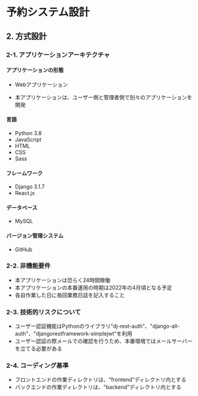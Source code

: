 # 予約システム設計

## 2. 方式設計

### 2-1. アプリケーションアーキテクチャ

#### アプリケーションの形態

- Webアプリケーション

- 本アプリケーションは、ユーザー側と管理者側で別々のアプリケーションを開発

#### 言語

- Python 3.8
- JavaScript
- HTML
- CSS
- Sass

#### フレームワーク

- Django 3.1.7
- React.js

#### データベース

- MySQL

#### バージョン管理システム

- GitHub

### 2-2. 非機能要件

- 本アプリケーションは恐らく24時間稼働
- 本アプリケーションの本番運用の時期は2022年の4月頃となる予定
- 各自作業した日に毎回業務日誌を記入すること

### 2-3. 技術的リスクについて

- ユーザー認証機能はPythonのライブラリ"dj-rest-auth"、"django-all-auth"、"djangorestframework-simplejwt"を利用
- ユーザー認証の際メールでの確認を行うため、本番環境ではメールサーバーを立てる必要がある

### 2-4. コーディング基準

- フロントエンドの作業ディレクトリは、"frontend"ディレクトリ内とする
- バックエンドの作業ディレクトリは、"backend"ディレクトリ内とする
